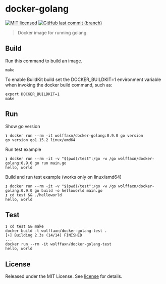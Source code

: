 # docker-golang

[![MIT licensed](https://img.shields.io/badge/license-MIT-blue.svg)](https://opensource.org/licenses/MIT)
[![GitHub last commit (branch)](https://img.shields.io/github/last-commit/wolffaxn/docker-golang/master.svg)](https://github.com/wolffaxn/docker-golang)

> Docker image for running golang.

## Build

Run this command to build an image.

```
make
```

To enable BuildKit build set the DOCKER_BUILDKIT=1 environment variable when invoking the docker build command,
such as:

```
export DOCKER_BUILDKIT=1
make
```

## Run

Show go version

```
❯ docker run --rm -it wolffaxn/docker-golang:0.9.0 go version
go version go1.15.2 linux/amd64
```

Run test example

```
❯ docker run --rm -it -v "$(pwd)/test":/go -w /go wolffaxn/docker-golang:0.9.0 go run main.go
hello, world
```

Build and run test example (works only on linux/amd64)

```
❯ docker run --rm -it -v "$(pwd)/test":/go -w /go wolffaxn/docker-golang:0.9.0 go build -o helloworld main.go
❯ cd test && ./helloworld
hello, world
```

## Test

```
❯ cd test && make
docker build -t wolffaxn/docker-golang-test .
[+] Building 2.3s (14/14) FINISHED
...
docker run --rm -it wolffaxn/docker-golang-test
hello, world
```

## License

Released under the MIT License. See [license](LICENSE.md) for details.
